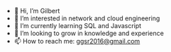 - 👋 Hi, I’m Gilbert
- 👀 I’m interested in network and cloud engineering
- 🌱 I’m currently learning SQL and Javascript
- 💞️ I’m looking to grow in knowledge and experience
- 📫 How to reach me: ggsr2016@gmail.com

<!---
GSTRIKE00/GSTRIKE00 is a ✨ special ✨ repository because its `README.md` (this file) appears on your GitHub profile.
You can click the Preview link to take a look at your changes.
--->

